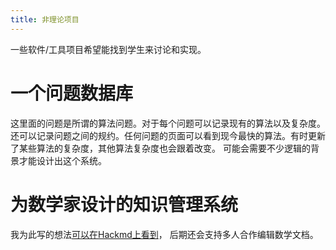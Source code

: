 ```yaml
---
title: 非理论项目
---
```


一些软件/工具项目希望能找到学生来讨论和实现。

# 一个问题数据库

这里面的问题是所谓的算法问题。对于每个问题可以记录现有的算法以及复杂度。还可以记录问题之间的规约。任何问题的页面可以看到现今最快的算法。有时更新了某些算法的复杂度，其他算法复杂度也会跟着改变。
可能会需要不少逻辑的背景才能设计出这个系统。

# 为数学家设计的知识管理系统

我为此写的想法[可以在Hackmd上看到](https://hackmd.io/LoFPSapEQhWjBfCFVfytVQ)， 后期还会支持多人合作编辑数学文档。